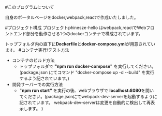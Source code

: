 #このプログラムについて

自身のポータルページをdocker,webpack,reactで作成いたしました。

#プロジェクト構成
  プロジェクトphinesze-hello はwebpack,reactでWebフロントエンド部分を動作させる1つのdockerコンテナで構成されています。

トップフォルダ内の直下に**Dockerfile**と**docker-compose.yml**が用意されています。
#コンテナ実行/テスト方法
- コンテナのビルド方法
  - トップフォルダで **"npm run docker-compose"** を実行してください。
(package.json にてコマンド "docker-compose up -d --build" を実行するよう記されています。)
- 開発サーバーでの実行方法
  - **"npm run start"** を実行の後、webブラウザで **localhost:8080**を開いてください。(package.jsonにてwebpack-dev-serverを起動するように記されています。 webpack-dev-serverは変更を自動的に検出して再表示します。
)

